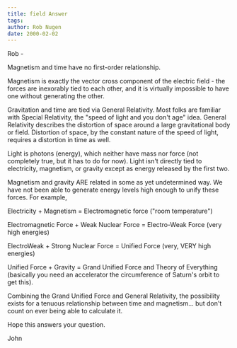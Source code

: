 ```yaml
---
title: field Answer
tags: 
author: Rob Nugen
date: 2000-02-02
---
```


Rob -

Magnetism and time have no first-order relationship.  

Magnetism is exactly the vector cross component of the electric field - the
forces are inexorably tied to each other, and it is virtually impossible to
have one without generating the other.

Gravitation and time are tied via General Relativity.  Most folks are
familiar with Special Relativity, the "speed of light and you don't age"
idea.  General Relativity describes the distortion of space around a large
gravitational body or field.  Distortion of space, by the constant nature of
the speed of light, requires a distortion in time as well.

Light is photons (energy), which neither have mass nor force (not completely
true, but it has to do for now).  Light isn't directly tied to electricity,
magnetism, or gravity except as energy released by the first two. 

Magnetism and gravity ARE related in some as yet undetermined way.  We have
not been able to generate energy levels high enough to unify these forces.
For example,

Electricity + Magnetism = Electromagnetic force ("room temperature")

Electromagnetic Force + Weak Nuclear Force = Electro-Weak Force 
(very high energies)

ElectroWeak + Strong Nuclear Force = Unified Force 
(very, VERY high energies)

Unified Force + Gravity = Grand Unified Force and Theory of Everything
(basically you need an accelerator the circumference of Saturn's orbit to
get this).

Combining the Grand Unified Force and General Relativity, the possibility
exists for a tenuous relationship between time and magnetism... but don't
count on ever being able to calculate it.

Hope this answers your question.

John

